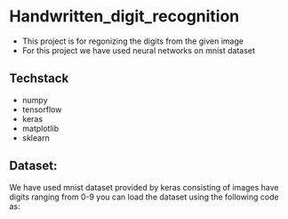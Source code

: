 # Handwritten_digit_recognition
* This project is for regonizing the digits from the given image
* For this project we have used neural networks on mnist dataset

## Techstack
* numpy
* tensorflow
* keras
* matplotlib
* sklearn

## Dataset:
We have used mnist dataset provided by keras consisting of images have digits ranging from 0-9
you can load the dataset using the following code as:
>

